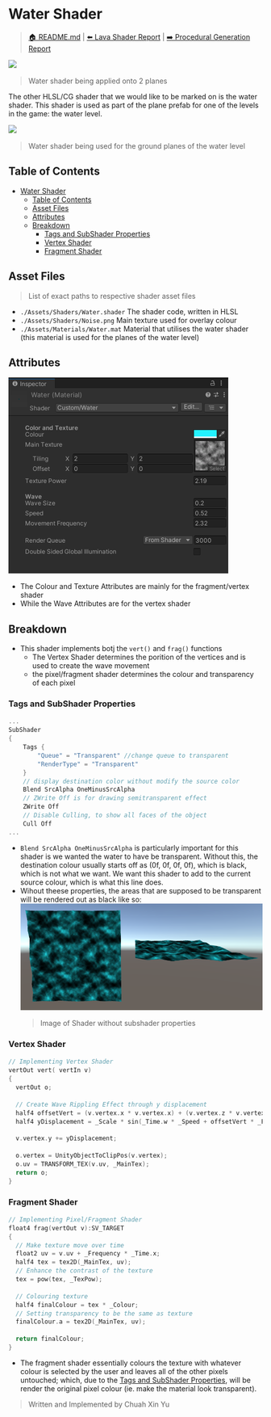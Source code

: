 # Water Shader
> [🏠 README.md](../../README.md) | [⬅️ Lava Shader Report](../lava-shader/lava-shader.md) | [➡️ Procedural Generation Report](../procedural-generation/procedural-generation.md)

![](./water-shader-demo.gif)
> Water shader being applied onto 2 planes

The other HLSL/CG shader that we would like to be marked on is the water shader. This shader is used as part of the plane prefab for one of the levels in the game: the water level.

![](./water-in-game-demo.gif)
> Water shader being used for the ground planes of the water level

## Table of Contents
- [Water Shader](#water-shader)
  - [Table of Contents](#table-of-contents)
  - [Asset Files](#asset-files)
  - [Attributes](#attributes)
  - [Breakdown](#breakdown)
    - [Tags and SubShader Properties](#tags-and-subshader-properties)
    - [Vertex Shader](#vertex-shader)
    - [Fragment Shader](#fragment-shader)

## Asset Files
> List of exact paths to respective shader asset files
* `./Assets/Shaders/Water.shader` The shader code, written in HLSL
* `./Assets/Shaders/Noise.png` Main texture used for overlay colour
* `./Assets/Materials/Water.mat` Material that utilises the water shader (this material is used for the planes of the water level)

## Attributes
![](2022-10-28-12-26-07.png)
* The Colour and Texture Attributes are mainly for the fragment/vertex shader
* While the Wave Attributes are for the vertex shader

## Breakdown
* This shader implements botj the `vert()` and `frag()` functions
  * The Vertex Shader determines the porition of the vertices and is used to create the wave movement
  * the pixel/fragment shader determines the colour and transparency of each pixel

### Tags and SubShader Properties
```c
...
SubShader
{
    Tags { 
        "Queue" = "Transparent" //change queue to transparent
        "RenderType" = "Transparent"
    }
    // display destination color without modify the source color
    Blend SrcAlpha OneMinusSrcAlpha
    // ZWrite Off is for drawing semitransparent effect
    ZWrite Off
    // Disable Culling, to show all faces of the object
    Cull Off
...
```
* `Blend SrcAlpha OneMinusSrcAlpha` is particularly important for this shader is we wanted the water to have be transparent. Without this, the destination colour usually starts off as (0f, 0f, 0f, 0f), which is black, which is not what we want. We want this shader to add to the current source colour, which is what this line does.
* Wihout theese properties, the areas that are supposed to be transparent will be rendered out as black like so:
  ![](2022-10-28-12-24-13.png)
  > Image of Shader without subshader properties

### Vertex Shader

```c
// Implementing Vertex Shader
vertOut vert( vertIn v)
{
  vertOut o;

  // Create Wave Rippling Effect through y displacement
  half4 offsetVert = (v.vertex.x * v.vertex.x) + (v.vertex.z * v.vertex.z);
  half4 yDisplacement = _Scale * sin(_Time.w * _Speed + offsetVert * _Frequency);

  v.vertex.y += yDisplacement;

  o.vertex = UnityObjectToClipPos(v.vertex);
  o.uv = TRANSFORM_TEX(v.uv, _MainTex);
  return o;
}
```

### Fragment Shader
```c
// Implementing Pixel/Fragment Shader
float4 frag(vertOut v):SV_TARGET
{
  // Make texture move over time
  float2 uv = v.uv + _Frequency * _Time.x;
  half4 tex = tex2D(_MainTex, uv);
  // Enhance the contrast of the texture
  tex = pow(tex, _TexPow);

  // Colouring texture
  half4 finalColour = tex * _Colour;
  // Setting transparency to be the same as texture
  finalColour.a = tex2D(_MainTex, uv);

  return finalColour;
}
```
* The fragment shader essentially colours the texture with whatever colour is selected by the user and leaves all of the other pixels untouched; which, due to the [Tags and SubShader Properties](#tags-and-subshader-properties), will be render the original pixel colour (ie. make the material look transparent).

> Written and Implemented by Chuah Xin Yu
